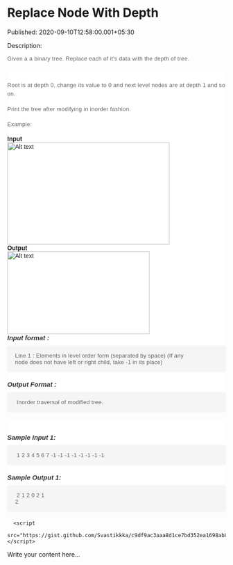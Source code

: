 # Replace Node With Depth

Published: 2020-09-10T12:58:00.001+05:30

Description: 
      <p><span style="background-color: white; color: #626262;
      font-family: Muli, sans-serif; font-size: 13px; letter-spacing: 0.3px;">Given a a binary
      tree. Replace each of it's data with the depth of tree.</span></p><div
      _ngcontent-jca-c259="" class="description" style="background-color: white; font-family: Muli,
      sans-serif; margin: 0px; padding: 30px 0px 0px;"><h4
      id="root-is-at-depth-0-change-its-value-to-0-and-next-level-nodes-are-at-depth-1-and-so-on"
      style="color: #626262; font-size: 13px; font-weight: 400; letter-spacing: 0.3px; line-height:
      20px; margin: 0px; padding: 0px 0px 15px;">Root is at depth 0, change its value to 0 and
      next level nodes are at depth 1 and so on.</h4><h4
      id="print-the-tree-after-modifying-in-inorder-fashion" style="color: #626262; font-size: 13px;
      font-weight: 400; letter-spacing: 0.3px; line-height: 20px; margin: 0px; padding: 0px 0px
      15px;">Print the tree after modifying in inorder fashion.</h4><h4 id="example"
      style="color: #626262; font-size: 13px; font-weight: 400; letter-spacing: 0.3px; line-height:
      20px; margin: 0px; padding: 0px 0px 15px;">Example:</h4><p style="margin: 0px;
      padding: 0px;"><strong style="margin: 0px; padding:
      0px;">Input</strong></p><p style="margin: 0px; padding: 0px;"><img
      alt="Alt text" height="235" src="https://ninjasfiles.s3.amazonaws.com/0000000000000614.PNG"
      style="margin: 0px; max-width: 100%; padding: 0px;" width="374" /></p><p
      style="margin: 0px; padding: 0px;"><strong style="margin: 0px; padding:
      0px;">Output</strong></p><p style="margin: 0px; padding: 0px;"><img
      alt="Alt text" height="190" src="https://ninjasfiles.s3.amazonaws.com/0000000000000617.PNG"
      style="margin: 0px; max-width: 100%; padding: 0px;" width="328" /></p><h5
      id="input-format" style="color: #2d2d2d; font-size: 15px; margin: 0px; padding: 0px;">Input
      format :</h5><pre style="background-color: whitesmoke; border-radius: 4px;
      box-shadow: rgba(0, 0, 0, 0.06) 0px 0px 4px 0px; font-family: Muli, sans-serif; font-weight:
      600; margin-bottom: 20px; margin-top: 10px; max-width: 866px; overflow-x: hidden; padding:
      15px 18px; white-space: pre-wrap;"><code style="color: #626262; font-family: Muli,
      sans-serif; font-size: 13px; font-weight: 400; letter-spacing: 0.23px; margin: 0px; padding:
      0px;">Line 1 : Elements in level order form (separated by space)
      (If any node does not have left or right child, take -1 in its place)
      </code></pre><h5 id="output-format" style="color: #2d2d2d; font-size: 15px;
      margin: 0px; padding: 0px;">Output Format :</h5><pre style="background-color:
      whitesmoke; border-radius: 4px; box-shadow: rgba(0, 0, 0, 0.06) 0px 0px 4px 0px; font-family:
      Muli, sans-serif; font-weight: 600; margin-bottom: 20px; margin-top: 10px; max-width: 866px;
      overflow-x: hidden; padding: 15px 18px; white-space: pre-wrap;"><code style="color:
      #626262; font-family: Muli, sans-serif; font-size: 13px; font-weight: 400; letter-spacing:
      0.23px; margin: 0px; padding: 0px;"> Inorder traversal of modified tree.
      </code></pre></div><div _ngcontent-jca-c259="" class="description"
      style="background-color: white; font-family: Muli, sans-serif; margin: 0px; padding: 30px 0px
      0px;"><h5 style="color: #2d2d2d; font-size: 15px; margin: 0px; padding: 0px;">Sample
      Input 1:</h5><pre style="background-color: whitesmoke; border-radius: 4px;
      box-shadow: rgba(0, 0, 0, 0.06) 0px 0px 4px 0px; font-family: Muli, sans-serif; font-weight:
      600; margin-bottom: 20px; margin-top: 10px; max-width: 866px; overflow-x: hidden; padding:
      15px 18px; white-space: pre-wrap;"><code style="color: #626262; font-family: Muli,
      sans-serif; font-size: 13px; font-weight: 400; letter-spacing: 0.23px; margin: 0px; padding:
      0px;"> 1 2 3 4 5 6 7 -1 -1 -1 -1 -1 -1 -1 -1
      </code></pre><h5 style="color: #2d2d2d; font-size: 15px; margin: 0px; padding:
      0px;">Sample Output 1:</h5><pre style="background-color: whitesmoke;
      border-radius: 4px; box-shadow: rgba(0, 0, 0, 0.06) 0px 0px 4px 0px; font-family: Muli,
      sans-serif; font-weight: 600; margin-bottom: 20px; margin-top: 10px; max-width: 866px;
      overflow-x: hidden; padding: 15px 18px; white-space: pre-wrap;"><code style="color:
      #626262; font-family: Muli, sans-serif; font-size: 13px; font-weight: 400; letter-spacing:
      0.23px; margin: 0px; padding: 0px;"> 2
      1
      2
      0
      2
      1
      2</code></pre></div>

      <script
      src="https://gist.github.com/Svastikkka/c9df9ac3aaa8d1ce7bd352ea1698ab8b.js"></script>

Write your content here...